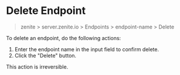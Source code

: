 # Delete Endpoint

> zenite > server.zenite.io > Endpoints > endpoint-name > Delete

To delete an endpoint, do the following actions:

1. Enter the endpoint name in the input field to confirm delete.
2. Click the "Delete" button.

This action is irreversible.